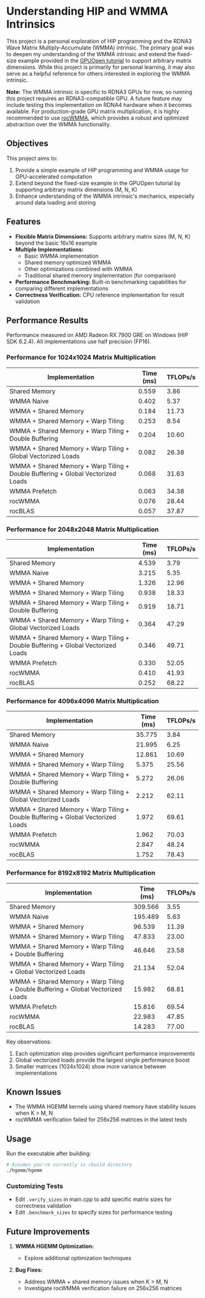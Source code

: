 # Understanding HIP and WMMA Intrinsics

This project is a personal exploration of HIP programming and the RDNA3 Wave Matrix Multiply-Accumulate (WMMA) intrinsic. The primary goal was to deepen my understanding of the WMMA intrinsic and extend the fixed-size example provided in the [GPUOpen tutorial](https://gpuopen.com/learn/wmma_on_rdna3/) to support arbitrary matrix dimensions. While this project is primarily for personal learning, it may also serve as a helpful reference for others interested in exploring the WMMA intrinsic.

**Note:** The WMMA intrinsic is specific to RDNA3 GPUs for now, so running this project requires an RDNA3-compatible GPU. A future feature may include testing this implementation on RDNA4 hardware when it becomes available. For production-grade GPU matrix multiplication, it is highly recommended to use [rocWMMA](https://github.com/ROCm/rocWMMA), which provides a robust and optimized abstraction over the WMMA functionality.

## Objectives
This project aims to:
1. Provide a simple example of HIP programming and WMMA usage for GPU-accelerated computation
2. Extend beyond the fixed-size example in the GPUOpen tutorial by supporting arbitrary matrix dimensions (M, N, K)
3. Enhance understanding of the WMMA intrinsic's mechanics, especially around data loading and storing

## Features

- **Flexible Matrix Dimensions:** Supports arbitrary matrix sizes (M, N, K) beyond the basic 16x16 example
- **Multiple Implementations:**
  - Basic WMMA implementation
  - Shared memory optimized WMMA
  - Other optimizations combined with WMMA
  - Traditional shared memory implementation (for comparison)
- **Performance Benchmarking:** Built-in benchmarking capabilities for comparing different implementations
- **Correctness Verification:** CPU reference implementation for result validation

## Performance Results

Performance measured on AMD Radeon RX 7900 GRE on Windows (HIP SDK 6.2.4). All implementations use half precision (FP16).

### Performance for 1024x1024 Matrix Multiplication
| Implementation | Time (ms) | TFLOPs/s |
|----------------|-----------|----------|
| Shared Memory | 0.559 | 3.86 |
| WMMA Naive | 0.402 | 5.37 |
| WMMA + Shared Memory | 0.184 | 11.73 |
| WMMA + Shared Memory + Warp Tiling | 0.253 | 8.54 |
| WMMA + Shared Memory + Warp Tiling + Double Buffering | 0.204 | 10.60 |
| WMMA + Shared Memory + Warp Tiling + Global Vectorized Loads | 0.082 | 26.38 |
| WMMA + Shared Memory + Warp Tiling + Double Buffering + Global Vectorized Loads | 0.068 | 31.63 |
| WMMA Prefetch | 0.063 | 34.38 |
| rocWMMA | 0.076 | 28.44 |
| rocBLAS | 0.057 | 37.87 |

### Performance for 2048x2048 Matrix Multiplication
| Implementation | Time (ms) | TFLOPs/s |
|----------------|-----------|----------|
| Shared Memory | 4.539 | 3.79 |
| WMMA Naive | 3.215 | 5.35 |
| WMMA + Shared Memory | 1.326 | 12.96 |
| WMMA + Shared Memory + Warp Tiling | 0.938 | 18.33 |
| WMMA + Shared Memory + Warp Tiling + Double Buffering | 0.919 | 18.71 |
| WMMA + Shared Memory + Warp Tiling + Global Vectorized Loads | 0.364 | 47.29 |
| WMMA + Shared Memory + Warp Tiling + Double Buffering + Global Vectorized Loads | 0.346 | 49.71 |
| WMMA Prefetch | 0.330 | 52.05 |
| rocWMMA | 0.410 | 41.93 |
| rocBLAS | 0.252 | 68.22 |

### Performance for 4096x4096 Matrix Multiplication
| Implementation | Time (ms) | TFLOPs/s |
|----------------|-----------|----------|
| Shared Memory | 35.775 | 3.84 |
| WMMA Naive | 21.995 | 6.25 |
| WMMA + Shared Memory | 12.861 | 10.69 |
| WMMA + Shared Memory + Warp Tiling | 5.375 | 25.56 |
| WMMA + Shared Memory + Warp Tiling + Double Buffering | 5.272 | 26.06 |
| WMMA + Shared Memory + Warp Tiling + Global Vectorized Loads | 2.212 | 62.11 |
| WMMA + Shared Memory + Warp Tiling + Double Buffering + Global Vectorized Loads | 1.972 | 69.61 |
| WMMA Prefetch | 1.962 | 70.03 |
| rocWMMA | 2.847 | 48.24 |
| rocBLAS | 1.752 | 78.43 |

### Performance for 8192x8192 Matrix Multiplication
| Implementation | Time (ms) | TFLOPs/s |
|----------------|-----------|----------|
| Shared Memory | 309.566 | 3.55 |
| WMMA Naive | 195.489 | 5.63 |
| WMMA + Shared Memory | 96.539 | 11.39 |
| WMMA + Shared Memory + Warp Tiling | 47.833 | 23.00 |
| WMMA + Shared Memory + Warp Tiling + Double Buffering | 46.646 | 23.58 |
| WMMA + Shared Memory + Warp Tiling + Global Vectorized Loads | 21.134 | 52.04 |
| WMMA + Shared Memory + Warp Tiling + Double Buffering + Global Vectorized Loads | 15.982 | 68.81 |
| WMMA Prefetch | 15.816 | 69.54 |
| rocWMMA | 22.983 | 47.85 |
| rocBLAS | 14.283 | 77.00 |

Key observations:
1. Each optimization step provides significant performance improvements
2. Global vectorized loads provide the largest single performance boost
3. Smaller matrices (1024x1024) show more variance between implementations

## Known Issues

- The WMMA HGEMM kernels using shared memory have stability issues when K > M, N
- rocWMMA verification failed for 256x256 matrices in the latest tests

## Usage

Run the executable after building:
```bash
# Assumes you're currently in /build directory
./hgemm/hgemm
```

### Customizing Tests

- Edit `.verify_sizes` in main.cpp to add specific matrix sizes for correctness validation
- Edit `.benchmark_sizes` to specify sizes for performance testing

## Future Improvements

1. **WMMA HGEMM Optimization:**
   - Explore additional optimization techniques

2. **Bug Fixes:**
   - Address WMMA + shared memory issues when K > M, N
   - Investigate rocWMMA verification failure on 256x256 matrices
